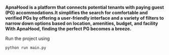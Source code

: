 __ApnaHood is a platform that connects potential tenants with paying guest (PG) accommodations.It simplifies the search for comfortable and verified PGs by offering a user-friendly interface and a variety of filters to narrow down options based on location, amenities, budget, and facility With ApnaHood, finding the perfect PG becomes a breeze.__

Run the project using
```
python run main.py
```
